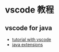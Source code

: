 # vscode 教程

## vscode for java

- [tutorial with vscode](https://code.visualstudio.com/docs/java/java-tutorial)
- [java extensions](https://code.visualstudio.com/docs/java/extensions)
